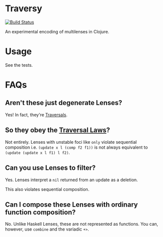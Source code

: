 # Traversy

[![Build Status](https://travis-ci.org/ctford/traversy.png)](https://travis-ci.org/ctford/traversy)

An experimental encoding of multilenses in Clojure.

# Usage

See the tests.

# FAQs

## Aren't these just degenerate Lenses?

Yes! In fact, they're [Traversals](http://hackage.haskell.org/package/lens-2.3/docs/Control-Lens-Traversal.html).

## So they obey the [Traversal Laws](http://hackage.haskell.org/package/lens-2.3/docs/Control-Lens-Traversal.html#t:Traversal)?

Not entirely. Lenses with unstable foci like `only` violate sequential composition
i.e. `(update x l (comp f2 f1))` is not always equivalent to `(update (update x l f1) l f2)`.

## Can you use Lenses to filter?

Yes. Lenses interpret a `nil` returned from an update as a deletion.

This also violates sequential composition.

## Can I compose these Lenses with ordinary function composition?

No. Unlike Haskell Lenses, these are not represented as functions. You can, however, use `combine`
and the variadic `+>`.

